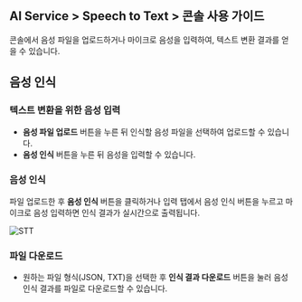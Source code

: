 ## AI Service > Speech to Text > 콘솔 사용 가이드

콘솔에서 음성 파일을 업로드하거나 마이크로 음성을 입력하여, 텍스트 변환 결과를 얻을 수 있습니다.

## 음성 인식

### 텍스트 변환을 위한 음성 입력

- **음성 파일 업로드** 버튼을 누른 뒤 인식할 음성 파일을 선택하여 업로드할 수 있습니다.
- **음성 인식** 버튼을 누른 뒤 음성을 입력할 수 있습니다.

### 음성 인식

파일 업로드한 후 **음성 인식** 버튼을 클릭하거나 입력 탭에서 음성 인식 버튼을 누르고 마이크로 음성 입력하면 인식 결과가 실시간으로 출력됩니다.

![STT](http://static.toastoven.net/prod_speech/stt_console_ko.png)

### 파일 다운로드

* 원하는 파일 형식(JSON, TXT)을 선택한 후 **인식 결과 다운로드** 버튼을 눌러 음성 인식 결과를 파일로 다운로드할 수 있습니다.
